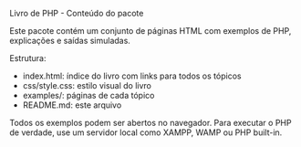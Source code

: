 
Livro de PHP - Conteúdo do pacote

Este pacote contém um conjunto de páginas HTML com exemplos de PHP, explicações e saídas simuladas.

Estrutura:
- index.html: índice do livro com links para todos os tópicos
- css/style.css: estilo visual do livro
- examples/: páginas de cada tópico
- README.md: este arquivo

Todos os exemplos podem ser abertos no navegador. Para executar o PHP de verdade, use um servidor local como XAMPP, WAMP ou PHP built-in.
